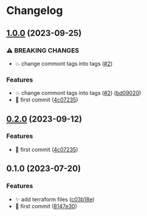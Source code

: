 # Changelog

## [1.0.0](https://github.com/Foxon-Consulting/tf-module-aws-security-groups/compare/v0.2.0...1.0.0) (2023-09-25)


### ⚠ BREAKING CHANGES

* :boom: change commont tags into tags ([#2](https://github.com/Foxon-Consulting/tf-module-aws-security-groups/issues/2))

### Features

* :boom: change commont tags into tags ([#2](https://github.com/Foxon-Consulting/tf-module-aws-security-groups/issues/2)) ([bd09020](https://github.com/Foxon-Consulting/tf-module-aws-security-groups/commit/bd09020495013732d3febf1b69d2c8b103a99b25))
* :tada: first commit ([4c07235](https://github.com/Foxon-Consulting/tf-module-aws-security-groups/commit/4c072355c31dff2e7dffc5948887cf4f2cb49b69))

## [0.2.0](https://github.com/Foxon-Consulting/tf-module-aws-security-groups/compare/v0.1.0...0.2.0) (2023-09-12)


### Features

* :tada: first commit ([4c07235](https://github.com/Foxon-Consulting/tf-module-aws-security-groups/commit/4c072355c31dff2e7dffc5948887cf4f2cb49b69))

## 0.1.0 (2023-07-20)


### Features

* :sparkles: add terraform files ([c03b18e](https://github.com/Foxon-Consulting/tf-module-aws-security-groups/commit/c03b18e266b6c030e496c81654b13b98ed7a7d7e))
* :tada: first commit ([8147e30](https://github.com/Foxon-Consulting/tf-module-aws-security-groups/commit/8147e304cc8bb987347ab221e49c867d0e2e4f0c))
